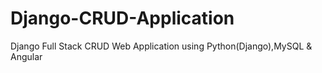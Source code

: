 # Django-CRUD-Application
Django Full Stack CRUD Web Application using Python(Django),MySQL &amp; Angular
